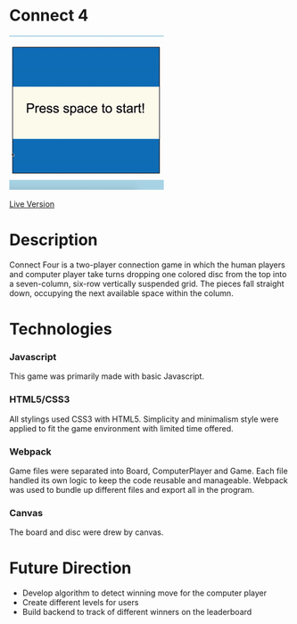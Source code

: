 # Connect 4

![Index](./asset/images/connect4.gif)

[Live Version]( https://jiangtt18.github.io/connect-four/)


# Description

Connect Four is a two-player connection game in which the human players and computer player take turns dropping one colored disc from the top into a seven-column, six-row vertically suspended grid. The pieces fall straight down, occupying the next available space within the column.


# Technologies
### Javascript
This game was primarily made with basic Javascript.  

### HTML5/CSS3
All stylings used CSS3 with HTML5. Simplicity and minimalism style were
applied to fit the game environment with limited time offered.

### Webpack
Game files were separated into Board, ComputerPlayer and Game. Each file handled its own logic to keep the code reusable and manageable. Webpack was used to bundle up different files and export all in the program.

### Canvas
The board and disc were drew by canvas.

# Future Direction
* Develop algorithm to detect winning move for the computer player
* Create different levels for users
* Build backend to track of different winners on the leaderboard

